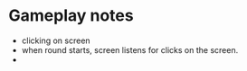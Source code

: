 # Gameplay notes

- clicking on screen
- when round starts, screen listens for clicks on the screen.
-
